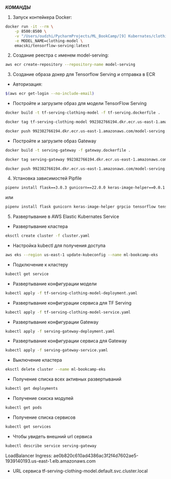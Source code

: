 ***КОМАНДЫ***

1) Запуск контейкера Docker:
```bash
docker run -it --rm \
    -p 8500:8500 \
    -v "/Users/oudzhi/PycharmProjects/ML_BookCamp/[9] Kubernates/clothing-model:/models/clothing-model" \
    -e MODEL_NAME=clothing-model \
    emacski/tensorflow-serving:latest
```

2) Создание реестра с именем model-serving:
```bash
aws ecr create-repository --repository-name model-serving
```

3) Создание образа докер для Tensorflow Serving и отправка в ECR

* Авторизация:
```bash
$(aws ecr get-login --no-include-email)
```

* Постройте и загрузите образ для модели TensorFlow Serving
```bash
docker build -t tf-serving-clothing-model -f tf-serving.dockerfile .
```
```bash
docker tag tf-serving-clothing-model 992382766194.dkr.ecr.us-east-1.amazonaws.com/model-serving:tf-serving-clothing-model
```
```bash
docker push 992382766194.dkr.ecr.us-east-1.amazonaws.com/model-serving:tf-serving-clothing-model
```

* Постройте и загрузите образ Gateway
```bash
docker build -t serving-gateway -f gateway.dockerfile .
```
```bash
docker tag serving-gateway 992382766194.dkr.ecr.us-east-1.amazonaws.com/model-serving:serving-gateway
```
```bash
docker push 992382766194.dkr.ecr.us-east-1.amazonaws.com/model-serving:serving-gateway
```


4) Установка зависимостей Pipfile
```bash
pipenv install flask==3.0.3 gunicorn==22.0.0 keras-image-helper==0.0.1 grpcio==1.64.1 tensorflow==2.17.0 tensorflow-serving-api==2.17.0
```
или
```bash
pipenv install flask gunicorn keras-image-helper grpcio tensorflow tensorflow-serving-api
```


5) Развертывание в AWS Elastic Kubernates Service
* Развертывание кластера
```bash
eksctl create cluster -f cluster.yaml
```
* Настройка kubectl для получения доступа
```bash
aws eks --region us-east-1 update-kubeconfig --name ml-bookcamp-eks
```
* Подключение к кластеру
```bash
kubectl get service
```
* Развертывание конфигурации модели
```bash
kubectl apply -f tf-serving-clothing-model-deployment.yaml
```
* Развертывание конфигурации сервиса для TF Serving
```bash
kubectl apply -f tf-serving-clothing-model-service.yaml
```
* Развертывание конфигурации Gateway
```bash
kubectl apply -f serving-gateway-deployment.yaml
```
* Развертывание конфигурации сервиса для Gateway
```bash
kubectl apply -f serving-gateway-service.yaml
```
* Выключение кластера
```bash
eksctl delete cluster --name ml-bookcamp-eks
```


* Получение списка всех активных развертываний
```bash
kubectl get deployments
```
* Получение скиска модулей
```bash
kubectl get pods
```
* Получение списка сервисов
```bash
kubectl get services
```
* Чтобы увидеть внешний url сервиса
```bash
kubectl describe service serving-gateway
```
 LoadBalancer Ingress:     ae0b820c610ad4386ac3f2f4d7602ae5-1939140193.us-east-1.elb.amazonaws.com

* URL сервиса
tf-serving-clothing-model.default.svc.cluster.local

